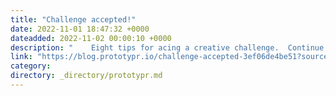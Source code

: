 ```yaml
---
title: "Challenge accepted!"
date: 2022-11-01 18:47:32 +0000
dateadded: 2022-11-02 00:00:10 +0000
description: "    Eight tips for acing a creative challenge.  Continue reading on Prototypr »  "
link: "https://blog.prototypr.io/challenge-accepted-3ef06de4be51?source=rss----eb297ea1161a---4"
category:
directory: _directory/prototypr.md
---
```

